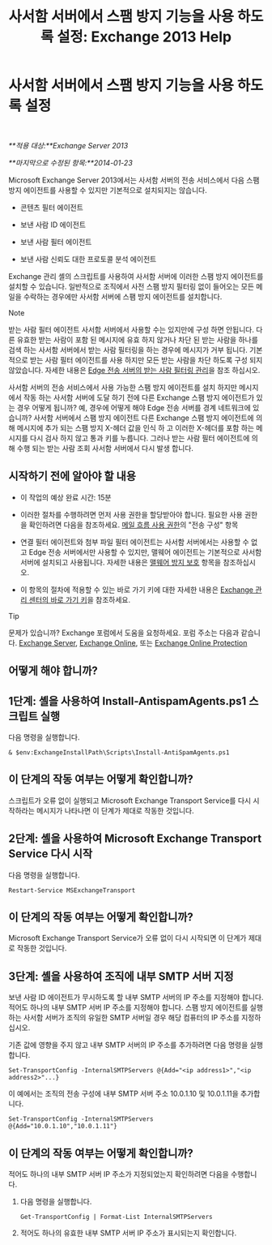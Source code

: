 ﻿---
title: '사서함 서버에서 스팸 방지 기능을 사용 하도록 설정: Exchange 2013 Help'
TOCTitle: 사서함 서버에서 스팸 방지 기능을 사용 하도록 설정
ms:assetid: 59d22c5e-64bc-4879-8ad1-364862b6ba11
ms:mtpsurl: https://technet.microsoft.com/ko-kr/library/Bb201691(v=EXCHG.150)
ms:contentKeyID: 50483178
ms.date: 05/22/2018
mtps_version: v=EXCHG.150
ms.translationtype: MT
---

# 사서함 서버에서 스팸 방지 기능을 사용 하도록 설정

 

_**적용 대상:**Exchange Server 2013_

_**마지막으로 수정된 항목:**2014-01-23_

Microsoft Exchange Server 2013에서는 사서함 서버의 전송 서비스에서 다음 스팸 방지 에이전트를 사용할 수 있지만 기본적으로 설치되지는 않습니다.

  - 콘텐츠 필터 에이전트

  - 보낸 사람 ID 에이전트

  - 보낸 사람 필터 에이전트

  - 보낸 사람 신뢰도 대한 프로토콜 분석 에이전트

Exchange 관리 셸의 스크립트를 사용하여 사서함 서버에 이러한 스팸 방지 에이전트를 설치할 수 있습니다. 일반적으로 조직에서 사전 스팸 방지 필터링 없이 들어오는 모든 메일을 수락하는 경우에만 사서함 서버에 스팸 방지 에이전트를 설치합니다.


> [!NOTE]
> 받는 사람 필터 에이전트 사서함 서버에서 사용할 수는 있지만에 구성 하면 안됩니다. 다른 유효한 받는 사람이 포함 된 메시지에 유효 하지 않거나 차단 된 받는 사람을 하나를 검색 하는 사서함 서버에서 받는 사람 필터링을 하는 경우에 메시지가 거부 됩니다. 기본적으로 받는 사람 필터 에이전트를 사용 하지만 모든 받는 사람을 차단 하도록 구성 되지 않았습니다. 자세한 내용은 <A href="manage-recipient-filtering-on-edge-transport-servers-exchange-2013-help.md">Edge 전송 서버의 받는 사람 필터링 관리</A>을 참조 하십시오.



사서함 서버의 전송 서비스에서 사용 가능한 스팸 방지 에이전트를 설치 하지만 메시지에서 작동 하는 사서함 서버에 도달 하기 전에 다른 Exchange 스팸 방지 에이전트가 있는 경우 어떻게 됩니까? 예, 경우에 어떻게 해야 Edge 전송 서버를 경계 네트워크에 있습니까? 사서함 서버에서 스팸 방지 에이전트 다른 Exchange 스팸 방지 에이전트에 의해 메시지에 추가 되는 스팸 방지 X-헤더 값을 인식 하 고 이러한 X-헤더를 포함 하는 메시지를 다시 검사 하지 않고 통과 키를 누릅니다. 그러나 받는 사람 필터 에이전트에 의해 수행 되는 받는 사람 조회 사서함 서버에서 다시 발생 합니다.

## 시작하기 전에 알아야 할 내용

  - 이 작업의 예상 완료 시간: 15분

  - 이러한 절차를 수행하려면 먼저 사용 권한을 할당받아야 합니다. 필요한 사용 권한을 확인하려면 다음을 참조하세요. [메일 흐름 사용 권한](mail-flow-permissions-exchange-2013-help.md)의 "전송 구성" 항목

  - 연결 필터 에이전트와 첨부 파일 필터 에이전트는 사서함 서버에서는 사용할 수 없고 Edge 전송 서버에서만 사용할 수 있지만, 맬웨어 에이전트는 기본적으로 사서함 서버에 설치되고 사용됩니다. 자세한 내용은 [맬웨어 방지 보호](anti-malware-protection-exchange-2013-help.md) 항목을 참조하십시오.

  - 이 항목의 절차에 적용할 수 있는 바로 가기 키에 대한 자세한 내용은 [Exchange 관리 센터의 바로 가기 키](keyboard-shortcuts-in-the-exchange-admin-center-exchange-online-protection-help.md)을 참조하세요.


> [!TIP]
> 문제가 있습니까? Exchange 포럼에서 도움을 요청하세요. 포럼 주소는 다음과 같습니다. <A href="https://go.microsoft.com/fwlink/p/?linkid=60612">Exchange Server</A>, <A href="https://go.microsoft.com/fwlink/p/?linkid=267542">Exchange Online</A>, 또는 <A href="https://go.microsoft.com/fwlink/p/?linkid=285351">Exchange Online Protection</A>



## 어떻게 해야 합니까?

## 1단계: 셸을 사용하여 Install-AntispamAgents.ps1 스크립트 실행

다음 명령을 실행합니다.

    & $env:ExchangeInstallPath\Scripts\Install-AntiSpamAgents.ps1

## 이 단계의 작동 여부는 어떻게 확인합니까?

스크립트가 오류 없이 실행되고 Microsoft Exchange Transport Service를 다시 시작하라는 메시지가 나타나면 이 단계가 제대로 작동한 것입니다.

## 2단계: 셸을 사용하여 Microsoft Exchange Transport Service 다시 시작

다음 명령을 실행합니다.

    Restart-Service MSExchangeTransport

## 이 단계의 작동 여부는 어떻게 확인합니까?

Microsoft Exchange Transport Service가 오류 없이 다시 시작되면 이 단계가 제대로 작동한 것입니다.

## 3단계: 셸을 사용하여 조직에 내부 SMTP 서버 지정

보낸 사람 ID 에이전트가 무시하도록 할 내부 SMTP 서버의 IP 주소를 지정해야 합니다. 적어도 하나의 내부 SMTP 서버 IP 주소를 지정해야 합니다. 스팸 방지 에이전트를 실행하는 사서함 서버가 조직의 유일한 SMTP 서버일 경우 해당 컴퓨터의 IP 주소를 지정하십시오.

기존 값에 영향을 주지 않고 내부 SMTP 서버의 IP 주소를 추가하려면 다음 명령을 실행합니다.

    Set-TransportConfig -InternalSMTPServers @{Add="<ip address1>","<ip address2>"...}

이 예에서는 조직의 전송 구성에 내부 SMTP 서버 주소 10.0.1.10 및 10.0.1.11을 추가합니다.

    Set-TransportConfig -InternalSMTPServers @{Add="10.0.1.10","10.0.1.11"}

## 이 단계의 작동 여부는 어떻게 확인합니까?

적어도 하나의 내부 SMTP 서버 IP 주소가 지정되었는지 확인하려면 다음을 수행합니다.

1.  다음 명령을 실행합니다.
    
        Get-TransportConfig | Format-List InternalSMTPServers

2.  적어도 하나의 유효한 내부 SMTP 서버 IP 주소가 표시되는지 확인합니다.

